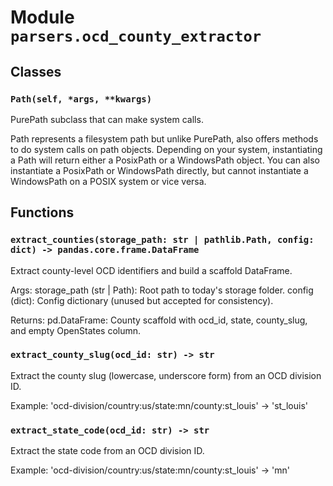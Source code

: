# Module `parsers.ocd_county_extractor`

## Classes

### `Path(self, *args, **kwargs)`

PurePath subclass that can make system calls.

Path represents a filesystem path but unlike PurePath, also offers
methods to do system calls on path objects. Depending on your system,
instantiating a Path will return either a PosixPath or a WindowsPath
object. You can also instantiate a PosixPath or WindowsPath directly,
but cannot instantiate a WindowsPath on a POSIX system or vice versa.

## Functions

### `extract_counties(storage_path: str | pathlib.Path, config: dict) -> pandas.core.frame.DataFrame`

Extract county-level OCD identifiers and build a scaffold DataFrame.

Args:
    storage_path (str | Path): Root path to today's storage folder.
    config (dict): Config dictionary (unused but accepted for consistency).

Returns:
    pd.DataFrame: County scaffold with ocd_id, state, county_slug, and empty OpenStates column.

### `extract_county_slug(ocd_id: str) -> str`

Extract the county slug (lowercase, underscore form) from an OCD division ID.

Example:
    'ocd-division/country:us/state:mn/county:st_louis' -> 'st_louis'

### `extract_state_code(ocd_id: str) -> str`

Extract the state code from an OCD division ID.

Example:
    'ocd-division/country:us/state:mn/county:st_louis' -> 'mn'
